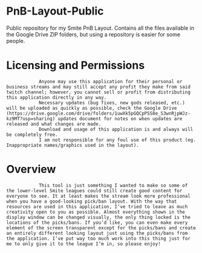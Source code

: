 # PnB-Layout-Public
Public repository for my Smite PnB Layout. Contains all the files available in the Google Drive ZIP folders, but using a repository is easier for some people.

# Licensing and Permissions
                Anyone may use this application for their personal or business streams and may still accept any profit they make from said twitch channel; however, you cannot sell or profit from distributing this application directly in any way.
                Necessary updates (bug fixes, new gods released, etc.) will be uploaded as quickly as possible, check the Google Drive (https://drive.google.com/drive/folders/1uwXk5pGQCpPSS8e_S3wnRjpWJz-kz9MT?usp=sharing) updates document for notes on when updates are released and what changes are made.
                Download and usage of this application is and always will be completely free.
                I am not responsible for any foul use of this product (eg. Inappropriate names/graphics used in the layout).

# Overview
                This tool is just something I wanted to make so some of the lower-level Smite leagues could still create good content for everyone to see. It at least makes the stream look more professional when you have a good-looking pick/ban layout. With the way that resources are used in this application, I’ve tried to leave as much creativity open to you as possible. Almost everything shown in the display window can be changed visually, the only thing locked is the locations of the picks/bans. If you’d like, you can even make every element of the screen transparent except for the picks/bans and create an entirely different looking layout just using the picks/bans from the application. I’ve put way too much work into this thing just for me to only give it to the league I’m in, so please enjoy!
